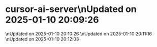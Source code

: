 # cursor-ai-server\nUpdated on 2025-01-10 20:09:26
\nUpdated on 2025-01-10 20:10:26
\nUpdated on 2025-01-10 20:11:16
\nUpdated on 2025-01-10 20:12:03
